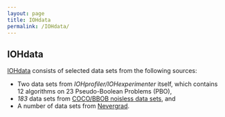 ```yaml
---
layout: page
title: IOHdata
permalink: /IOHdata/
--- 
```


## IOHdata

[IOHdata](https://github.com/IOHprofiler/IOHdata) consists of selected data sets from the following sources:

* Two data sets from *IOHprofiler/IOHexperimenter* itself, which contains 12 algorithms on 23 Pseudo-Boolean Problems (PBO),
* *183* data sets from [COCO/BBOB noisless data sets](https://coco.gforge.inria.fr/doku.php?id=algorithms-bbob), and
* A number of data sets from [Nevergrad](https://github.com/facebookresearch/nevergrad).
